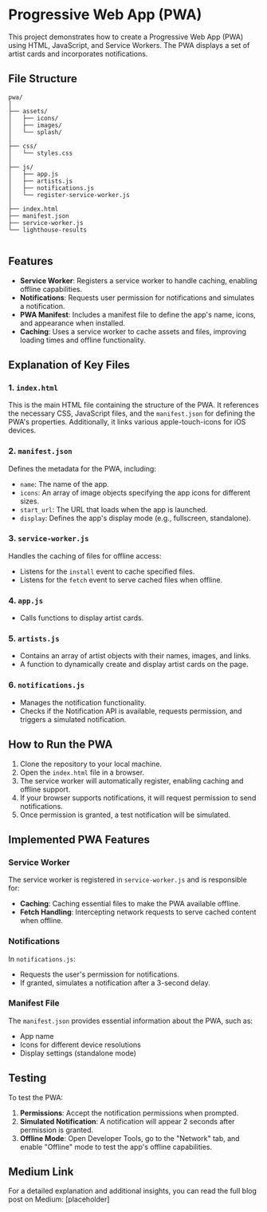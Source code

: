 # Progressive Web App (PWA)

This project demonstrates how to create a Progressive Web App (PWA) using HTML, JavaScript, and Service Workers. The PWA displays a set of artist cards and incorporates notifications. 

## File Structure
```
pwa/
│
├── assets/
│   ├── icons/
│   ├── images/
│   └── splash/
│
├── css/
│   └── styles.css
│
├── js/
│   ├── app.js
│   ├── artists.js
│   ├── notifications.js
│   └── register-service-worker.js
│
├── index.html
├── manifest.json
├── service-worker.js
└── lighthouse-results


```

## Features
- **Service Worker**: Registers a service worker to handle caching, enabling offline capabilities.
- **Notifications**: Requests user permission for notifications and simulates a notification.
- **PWA Manifest**: Includes a manifest file to define the app's name, icons, and appearance when installed.
- **Caching**: Uses a service worker to cache assets and files, improving loading times and offline functionality.

## Explanation of Key Files

### 1. `index.html`
This is the main HTML file containing the structure of the PWA. It references the necessary CSS, JavaScript files, and the `manifest.json` for defining the PWA's properties. Additionally, it links various apple-touch-icons for iOS devices.

### 2. `manifest.json`
Defines the metadata for the PWA, including:
- `name`: The name of the app.
- `icons`: An array of image objects specifying the app icons for different sizes.
- `start_url`: The URL that loads when the app is launched.
- `display`: Defines the app's display mode (e.g., fullscreen, standalone).

### 3. `service-worker.js`
Handles the caching of files for offline access:
- Listens for the `install` event to cache specified files.
- Listens for the `fetch` event to serve cached files when offline.

### 4. `app.js`
- Calls functions to display artist cards.

### 5. `artists.js`
- Contains an array of artist objects with their names, images, and links.
- A function to dynamically create and display artist cards on the page.

### 6. `notifications.js`
- Manages the notification functionality.
- Checks if the Notification API is available, requests permission, and triggers a simulated notification.

## How to Run the PWA
1. Clone the repository to your local machine.
2. Open the `index.html` file in a browser.
3. The service worker will automatically register, enabling caching and offline support.
4. If your browser supports notifications, it will request permission to send notifications.
5. Once permission is granted, a test notification will be simulated.

## Implemented PWA Features

### Service Worker
The service worker is registered in `service-worker.js` and is responsible for:
- **Caching**: Caching essential files to make the PWA available offline.
- **Fetch Handling**: Intercepting network requests to serve cached content when offline.

### Notifications
In `notifications.js`:
- Requests the user's permission for notifications.
- If granted, simulates a notification after a 3-second delay.

### Manifest File
The `manifest.json` provides essential information about the PWA, such as:
- App name
- Icons for different device resolutions
- Display settings (standalone mode)

## Testing
To test the PWA:
1. **Permissions**: Accept the notification permissions when prompted.
2. **Simulated Notification**: A notification will appear 2 seconds after permission is granted.
3. **Offline Mode**: Open Developer Tools, go to the "Network" tab, and enable "Offline" mode to test the app's offline capabilities.

## Medium Link
For a detailed explanation and additional insights, you can read the full blog post on Medium: [placeholder]
